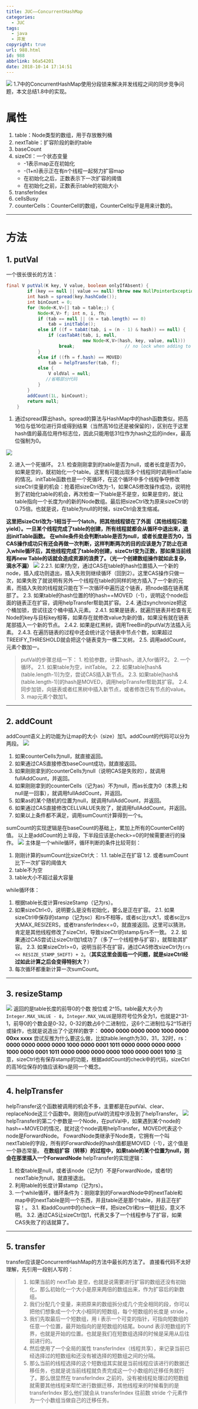```yaml
---
title: JUC——ConcurrentHashMap
categories:
  - JUC
tags:
  - java
  - 并发
copyright: true
url: 988.html
id: 988
abbrlink: b6a54201
date: 2018-10-14 17:14:51
---
```


![](https://kherrisanbucketone.oss-cn-shanghai.aliyuncs.com/dbdcdc86ee06761292636a46d6fc8878.png) 1.7中的ConcurrentHashMap使用分段锁来解决并发线程之间的同步竞争问题，本文总结1.8中的实现。

<!-- more -->

属性
==

1.  table：Node类型的数组，用于存放散列桶
2.  nextTable：扩容阶段的新的table
3.  baseCount
4.  sizeCtl：一个状态变量
    *   -1表示map正在初始化
    *   -(1+n)表示正在有n个线程一起努力扩容map
    *   在初始化之后，正数表示下一次扩容的阈值
    *   在初始化之前，正数表示table的初始大小
5.  transferIndex
6.  cellsBusy
7.  counterCells：CounterCell的数组，CounterCell似乎是用来计数的。

* * *

方法
==

1\. putVal
----------

一个很长很长的方法：

```java
final V putVal(K key, V value, boolean onlyIfAbsent) {
        if (key == null || value == null) throw new NullPointerException();
        int hash = spread(key.hashCode());
        int binCount = 0;
        for (Node<K,V>[] tab = table;;) {
            Node<K,V> f; int n, i, fh;
            if (tab == null || (n = tab.length) == 0)
                tab = initTable();
            else if ((f = tabAt(tab, i = (n - 1) & hash)) == null) {
                if (casTabAt(tab, i, null,
                             new Node<K,V>(hash, key, value, null)))
                    break;                   // no lock when adding to empty bin
            }
            else if ((fh = f.hash) == MOVED)
                tab = helpTransfer(tab, f);
            else {
                V oldVal = null;
               //省略部分代码
            }
        }
        addCount(1L, binCount);
        return null;
    }

```

1.  通过spread算出hash。spread的算法与HashMap中的hash函数类似，把高16位与低16位进行异或得到结果（当然高16位还是被保留的），区别在于这里hash值的最高位用作标志位，因此只能用低31位作为hash之后的index，最高位强制为0。

![](https://kherrisanbucketone.oss-cn-shanghai.aliyuncs.com/41c3beacdddb68b5f1d36a4c8f64e884.png)

2.  进入一个死循环。 2.1. 检查刚刚拿到的table是否为null，或者长度是否为0，如果是空的，就初始化一个table。这里有可能出现多个线程同时调用initTable的情况。initTable函数也是一个死循环，在这个循环中多个线程争夺修改sizeCtrl变量的机会：抢着把sizeCtrl改为-1，如果CAS修改操作成功，说明抢到了初始化table的机会，再次检查一下table是不是空，如果是空的，就让table指向一个长度为n的新的Node数组。最后把sizeCtrl改为原来sizeCtrl的0.75倍。也就是说，在table为null的时候，sizeCtrl会发生缩减。

**这里把sizeCtrl改为-1相当于一个latch，把其他线程锁在了外面（其他线程只能yield）。一旦某个线程完成了table的创建，所有线程就都会从循环中退出来，退出initTable函数。** **在while条件处会判断table是否为null，或者长度是否为0，当CAS操作成功只有还会再做一次判断，这样判断两次的目的应该是为了防止在进入while循环后，其他线程完成了table的创建，sizeCtrl变为正数，那如果当前线程再new Table的话就会造成资源的浪费了。（光一个创建数组操作就如此复杂，滴水不漏）** ![](https://kherrisanbucketone.oss-cn-shanghai.aliyuncs.com/e4d0c7796b2b0dcde9efc3856ef7cc13.png) 2.2.1. 如果f为空，通过CAS在table的hash位置插入一个新的node，插入成功则退出，插入失败则继续循环（回到2）。这里CAS操作只做一次，如果失败了就说明有另外一个线程在table的同样的地方插入了一个新的元素，而插入失败的线程就只能在下一次循环中遍历这个链表，把node插在链表尾部了。 2.3. 如果table的hash位置的f的hash==MOVED（-1），说明这个node后面的链表正在扩容，调用helpTransfer帮助其扩容。 2.4. 通过synchronize把这个桶加锁，尝试往这个桶中插入元素。 2.4.1. 如果是链表，就遍历链表并检查有无Node的key与目标key相等，如果存在就修改value为新的值，如果没有就在链表尾部插入一个新的节点。 2.4.2. 如果是红黑树，调用TreeBin的putVal方法插入元素。 2.4.3. 在遍历链表的过程中还会统计这个链表中节点个数，如果超过TREEIFY_THRESHOLD就会把这个链表变为一棵二叉树。 2.5. 调用addCount，元素个数加一。

> putVal的步骤总结一下： 1. 检验参数，计算hash，进入for循环2。 2. 一个循环。 2.1. 如果table为空，initTable。 2.2. 如果table\[hash&(table.length-1)\]为空，尝试CAS插入新节点。 2.3. 如果table\[hash&(table.length-1)\]的hash是MOVED，调用helpTransfer帮助其扩容。 2.4. 同步加锁，向链表或者红黑树中插入新节点，或者修改已有节点的value。 3. map元素个数加1。

* * *

2\. addCount
------------

addCount语义上的功能为让map的大小（size）加1。addCount的代码可以分为两段。 ![](https://kherrisanbucketone.oss-cn-shanghai.aliyuncs.com/987256f0e0ac59d7826222cacb3183a0.png)

1.  如果counterCells为null，就直接返回。
2.  如果通过CAS直接修改baseCount成功，就直接返回。
3.  如果刚刚拿到的counterCells为null（说明CAS是失败的），就调用fullAddCount，并返回。
4.  如果刚刚拿到的counterCells（记为as）不为null，而as长度为0（本质上和null是一回事），就调用fullAddCount，并返回。
5.  如果as的某个随机的位置为null，就调用fullAddCount，并返回。
6.  如果通过CAS直接修改CELLVALUE失败了，就调用fullAddCount，并返回。
7.  如果以上条件都不满足，调用sumCount计算得到一个s。

sumCount的实现逻辑是在baseCount的基础上，累加上所有的CounterCell的值。 以上是addCount的上半段，下半段应该是check>=0的时候需要进行的操作。 ![](https://kherrisanbucketone.oss-cn-shanghai.aliyuncs.com/470aa3a3a2732ede598cc39debc99980.png) 主体是一个while循环，循环判断的条件比较苛刻：

1.  刚刚计算的sumCount比sizeCtrl大： 1.1. table正在扩容 1.2. 或者sumCount比下一次扩容的阈值大
2.  table不为空
3.  table大小不超过最大容量

while循环体：

1.  根据table长度计算resizeStamp（记为rs）。
2.  如果sizeCtrl<0，说明要么是没有初始化，要么是正在扩容。 2.1. 如果sizeCtrl中保存的stamp（记为sc）和rs不相等，或者sc比rs大1，或者sc比rs大MAX_RESIZERS，或者transferIndex<=0，就直接返回。这里可以猜测，肯定是其他线程修改了sizeCtrl，导致sizeCtrl的stamp与rs不一致。 2.2. 如果通过CAS尝试让sizeCtrl加1成功了（多了一个线程参与扩容），就帮助其扩容。 2.3. 如果sizeCtrl>=0，说明当前不在扩容，通过CAS修改sizeCtrl为`(rs << RESIZE_STAMP_SHIFT) + 2`。（**其实这里会面临一个问题，就是sizeCtrl经过如此计算之后会变得特别大？**）
3.  每次循环都重新计算一次sumCount。

* * *

3\. resizeStamp
---------------

![](https://kherrisanbucketone.oss-cn-shanghai.aliyuncs.com/6640e8c8a5b2ab14a87427946e3893eb.png) 返回的是table长度的前导0的个数 按位或 2^15。table最大大小为`Integer.MAX_VALUE - 8`，`Integer.MAX_VALUE`是除符号位外全为1，也就是2^31-1，前导0的个数会是0-32，0-32的数占6个二进制位，这6个二进制位与2^15进行或操作，也就是说造出了个这样的数字： **0000 0000 0000 0000 1000 0000 00xx xxxx** 尝试反推为什么要这么做，比如table.length为30，31，32时，rs： **0000 0000 0000 0000 1000 0000 0001 1011** **0000 0000 0000 0000 1000 0000 0001 1011** **0000 0000 0000 0000 1000 0000 0001 1010** 注意，sizeCtrl也有保存stamp的功能，根据addCount的check中的代码，sizeCtrl的高16位保存的值应该和rs是同一个概念。

* * *

4\. helpTransfer
----------------

helpTransfer这个函数被调用的机会不多，主要都是在putVal、clear、replaceNode这三个函数中。刚刚在putVal的流程中涉及到了helpTransfer。 ![](https://kherrisanbucketone.oss-cn-shanghai.aliyuncs.com/c15c3369264dfd90022f2d40dfafd9e7.png) helpTransfer的第二个参数是一个Node，在putVal中，如果遇到某个node的hash==MOVED的情况，就对这个node调用helpTransfer。MOVED代表这个node是ForwardNode。 FowardNode类继承于Node类，它拥有一个叫nextTable的字段，所有的ForwardNode的hash值都是MOVED（-1），这个值是一个静态常量。 **在数组扩容（转移）的过程中，如果table的某个位置为null，则会在那里插入一个ForwardNode** helpTransfer的实现逻辑：

1.  检查table是null，或者该node（记为f）不是ForwardNode，或者f的nextTable为null，就直接退出。
2.  利用table的长度计算stamp（记为rs）。
3.  一个while循环，循环条件为：刚刚拿到的ForwardNode中的nextTable和map中的nextTable是同一个东西，并且table还是那个table，并且正在扩容！。 3.1. 和addCount中的check一样，把sizeCtrl和rs一顿比较，意义不明。 3.2. 通过CAS让sizeCtrl加1，代表又多了一个线程参与了扩容，如果CAS失败了的话就算了。

* * *

5\. transfer
------------

transfer应该是ConcurrentHashMap的方法中最长的方法了。 直接看代码不太好理解，先引用一段别人写的：

> 1.  如果当前的 nextTab 是空，也就是说需要进行扩容的数组还没有初始化，那么初始化一个大小是原来两倍的数组出来，作为扩容后的新数组。
> 2.  我们分配几个变量，来把原来的数组拆分成几个完全相同的段，你可以把他们想象成一个个大小相同的短数组，每个短数组的长度是 stride 。
> 3.  我们先取最后一个短数组，用 i 表示一个可变的指针，可指向短数组的任意一个位置，最开始指向的是短数组的结尾。bound 表示短数组的下界，也就是开始的位置。也就是我们在短数组选择的时候是采用从后往前进行的。
> 4.  然后使用了一个全局的属性 transferIndex（线程共享），来记录当前已经选择过的短数组和还没有被选择的短数组之间的分隔。
> 5.  那么当前的线程选择的这个短数组其实就是当前线程应该进行的数据迁移任务，也就是说当前线程就负责完成这一个小数组的迁移任务就行了。那么很显然在 transferIndex 之前的，没有被线程处理过的短数组就需要其他线程来帮忙进行数据迁移，其他线程来的时候看到的是 transferIndex 那么他们就会从 transferIndex 往前数 stride 个元素作为一个小数组当做自己的迁移任务。